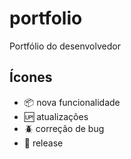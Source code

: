 # portfolio

Portfólio do desenvolvedor

## Ícones

- :package: nova funcionalidade
- :up: atualizações
- :beetle: correção de bug
- :checkered_flag: release
